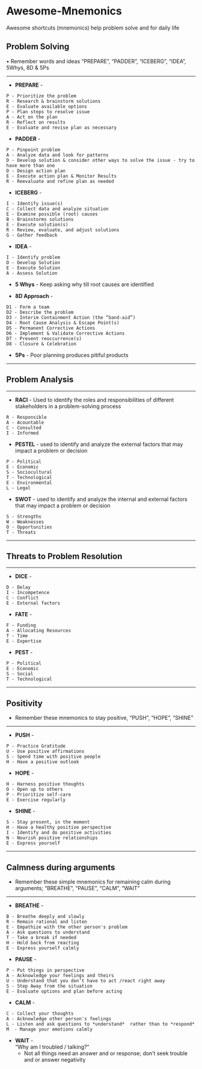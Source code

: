 # Awesome-Mnemonics
Awesome shortcuts (mnemonics) help problem solve and for daily life
## Problem Solving
• Remember words and ideas “PREPARE”, “PADDER”, “ICEBERG”, “IDEA”, 5Whys,  8D & 5Ps
- - - -
* **PREPARE** -  
```
P - Prioritize the problem  
R - Research & brainstorm solutions  
E - Evaluate available options  
P - Plan steps to resolve issue  
A - Act on the plan  
R - Reflect on results  
E - Evaluate and revise plan as necessary  
```
* **PADDER** -  
```
P - Pinpoint problem  
A - Analyze data and look for patterns  
D - Develop solution & consider other ways to solve the issue - try to have more than one   
D - Design action plan  
E - Execute action plan & Monitor Results  
R - Reevaluate and refine plan as needed  
```
 * **lCEBERG** -  
```
I - Identify issue(s)  
C - Collect data and analyze situation  
E - Examine possible (root) causes  
B - Brainstorms solutions  
E - Execute solution(s)  
R - Review, evaluate, and adjust solutions  
G - Gather feedback  
```
* **IDEA** -
``` 
I - Identify problem  
D - Develop Solution  
E - Execute Solution   
A - Assess Solution  
```


* **5 Whys** - Keep asking why till root causes are identified


* **8D Approach** -
```
D1 - Form a team  
D2 - Describe the problem  
D3 - Interim Containment Action (the “band-aid”)  
D4 - Root Cause Analysis & Escape Point(s)  
D5 - Permanent Corrective Actions  
D6 - Implement & Validate Corrective Actions  
D7 - Prevent reoccurrence(s)  
D8 - Closure & Celebration  
```


* **5Ps** - Poor planning produces pitiful products  

- - - -
## Problem Analysis 
- - - - 
* **RACI** - Used to identify the roles and responsibilities of different stakeholders in a problem-solving process
```
R - Responsible
A - Acountable
C - Consulted
I - Informed
```
* **PESTEL** - used to identify and analyze the external factors that may impact a problem or decision

```
P - Political
E - Economic
S - Sociocultural
T - Technological
E - Environmental
L - Legal
```

* **SWOT** - used to identify and analyze the internal and external factors that may impact a problem or decision

```
S - Strengths
W - Weaknesses
O - Opportunities
T - Threats
```

- - - -
## Threats to Problem Resolution
- - - -

* **DICE** -

```
D - Delay
I - Incompetence
C - Conflict
E - External factors
```

* **FATE** -

```
F - Funding
A - Allocating Resources 
T - Time
E - Expertise
```

* **PEST** -

```
P - Political
E - Economic
S - Social
T - Technological
```

- - - -
## Positivity
* Remember these mnemonics to stay positive, “PUSH”, “HOPE”, “SHINE”
- - - -
* **PUSH** -  
```
P - Practice Gratitude   
U - Use positive affirmations  
S - Spend time with positive people  
H - Have a positive outlook  
```
* **HOPE** -  
```
H - Harness positive thoughts  
O - Open up to others   
P - Prioritize self-care  
E - Exercise regularly  
```
* **SHINE** -  
```
S - Stay present, in the moment  
H - Have a healthy positive perspective  
I - Identify and do positive activities   
N - Nourish positive relationships  
E - Express yourself  
```
- - - -
## Calmness during arguments
* Remember these simple mnemonics for remaining calm during arguments; “BREATHE”, “PAUSE”, “CALM”,  “WAIT”
- - - -
* **BREATHE** -  
```
B - Breathe deeply and slowly   
R - Remain rational and listen  
E - Empathize with the other person's problem
A - Ask questions to understand  
T - Take a break if needed  
H - Hold back from reacting  
E - Express yourself calmly  
```
* **PAUSE** -  
```
P - Put things in perspective   
A - Acknowledge your feelings and theirs
U - Understand that you don’t have to act /react right away  
S - Step Away from the situation  
E - Evaluate options and plan before acting   
```
* **CALM** -  
```
C - Collect your thoughts  
A - Acknowledge other person's feelings  
L - Listen and ask questions to *understand*  rather than to *respond*  
M  - Manage your emotions calmly
```
* **WAIT** -  
“Why am I troubled / talking?”  
	* Not all things need an answer and or response; don’t seek trouble and or answer negativity 


